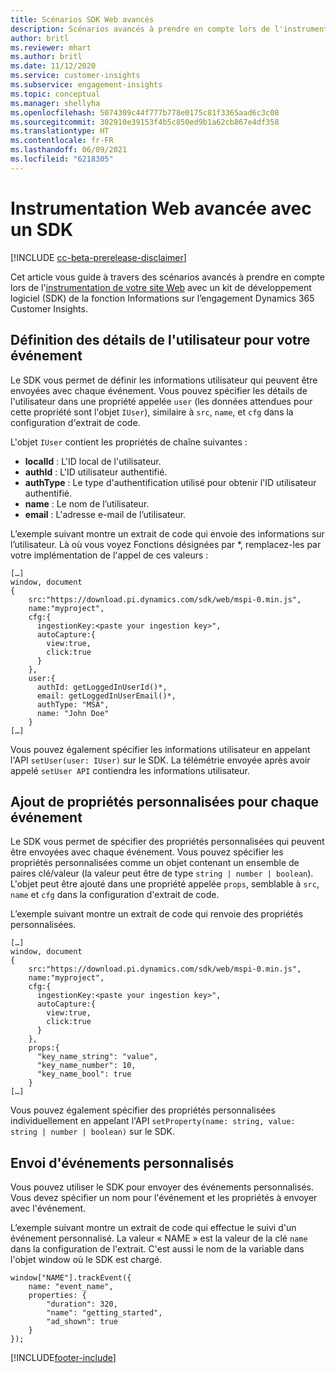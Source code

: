 ```yaml
---
title: Scénarios SDK Web avancés
description: Scénarios avancés à prendre en compte lors de l'instrumentation de votre site Web avec un kit de développement logiciel (SDK).
author: britl
ms.reviewer: mhart
ms.author: britl
ms.date: 11/12/2020
ms.service: customer-insights
ms.subservice: engagement-insights
ms.topic: conceptual
ms.manager: shellyha
ms.openlocfilehash: 5074309c44f777b778e0175c81f3365aad6c3c08
ms.sourcegitcommit: 302910e39153f4b5c850ed9b1a62cb867e4df358
ms.translationtype: HT
ms.contentlocale: fr-FR
ms.lasthandoff: 06/09/2021
ms.locfileid: "6218305"
---
```

# <a name="advanced-web-sdk-instrumentation"></a>Instrumentation Web avancée avec un SDK

[!INCLUDE [cc-beta-prerelease-disclaimer](includes/cc-beta-prerelease-disclaimer.md)]

Cet article vous guide à travers des scénarios avancés à prendre en compte lors de l'[instrumentation de votre site Web](instrument-website.md) avec un kit de développement logiciel (SDK) de la fonction Informations sur l’engagement Dynamics 365 Customer Insights.

## <a name="setting-user-details-for-your-event"></a>Définition des détails de l'utilisateur pour votre événement

Le SDK vous permet de définir les informations utilisateur qui peuvent être envoyées avec chaque événement. Vous pouvez spécifier les détails de l'utilisateur dans une propriété appelée `user` (les données attendues pour cette propriété sont l'objet `IUser`), similaire à `src`, `name`, et `cfg` dans la configuration d'extrait de code.

L'objet `IUser` contient les propriétés de chaîne suivantes :

- **localId** : L'ID local de l'utilisateur.
- **authId** : L'ID utilisateur authentifié.
- **authType** : Le type d'authentification utilisé pour obtenir l'ID utilisateur authentifié.
- **name** : Le nom de l’utilisateur.
- **email** : L'adresse e-mail de l’utilisateur.
    
L’exemple suivant montre un extrait de code qui envoie des informations sur l’utilisateur. Là où vous voyez Fonctions désignées par *, remplacez-les par votre implémentation de l'appel de ces valeurs :  

```
[…]
window, document 
{
    src:"https://download.pi.dynamics.com/sdk/web/mspi-0.min.js", 
    name:"myproject",      
    cfg:{ 
      ingestionKey:<paste your ingestion key>", 
      autoCapture:{ 
        view:true, 
        click:true 
      }
    },
    user:{
      authId: getLoggedInUserId()*,
      email: getLoggedInUserEmail()*,
      authType: "MSA",
      name: "John Doe"
    }
[…]
```

Vous pouvez également spécifier les informations utilisateur en appelant l'API `setUser(user: IUser)` sur le SDK. La télémétrie envoyée après avoir appelé `setUser API` contiendra les informations utilisateur.

## <a name="adding-custom-properties-for-each-event"></a>Ajout de propriétés personnalisées pour chaque événement

Le SDK vous permet de spécifier des propriétés personnalisées qui peuvent être envoyées avec chaque événement. Vous pouvez spécifier les propriétés personnalisées comme un objet contenant un ensemble de paires clé/valeur (la valeur peut être de type `string | number | boolean`). L'objet peut être ajouté dans une propriété appelée `props`, semblable à `src`, `name` et `cfg` dans la configuration d'extrait de code. 

L’exemple suivant montre un extrait de code qui renvoie des propriétés personnalisées.

```
[…]
window, document 
{
    src:"https://download.pi.dynamics.com/sdk/web/mspi-0.min.js", 
    name:"myproject",      
    cfg:{ 
      ingestionKey:<paste your ingestion key>", 
      autoCapture:{ 
        view:true, 
        click:true 
      }
    },
    props:{
      "key_name_string": "value",
      "key_name_number": 10,
      "key_name_bool": true
    }
[…]
```

Vous pouvez également spécifier des propriétés personnalisées individuellement en appelant l'API `setProperty(name: string, value: string | number | boolean)` sur le SDK.

## <a name="sending-custom-events"></a>Envoi d'événements personnalisés

Vous pouvez utiliser le SDK pour envoyer des événements personnalisés. Vous devez spécifier un nom pour l'événement et les propriétés à envoyer avec l'événement.

L’exemple suivant montre un extrait de code qui effectue le suivi d'un événement personnalisé. La valeur « NAME » est la valeur de la clé `name` dans la configuration de l'extrait. C'est aussi le nom de la variable dans l'objet window où le SDK est chargé.

```
window["NAME"].trackEvent({
    name: "event_name",
    properties: {
        "duration": 320,
        "name": "getting_started",
        "ad_shown": true
    }
});
```


[!INCLUDE[footer-include](../includes/footer-banner.md)]